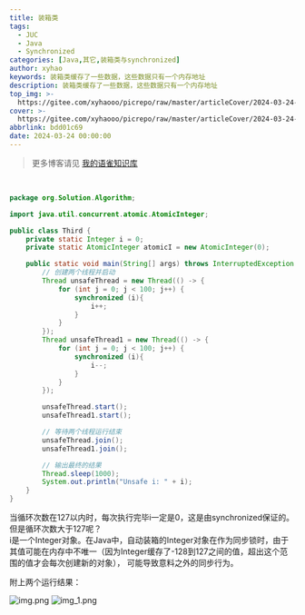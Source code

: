 ```yaml
---
title: 装箱类
tags:
  - JUC
  - Java
  - Synchronized
categories: [Java,其它,装箱类与synchronized]
author: xyhao
keywords: 装箱类缓存了一些数据，这些数据只有一个内存地址
description: 装箱类缓存了一些数据，这些数据只有一个内存地址
top_img: >-
  https://gitee.com/xyhaooo/picrepo/raw/master/articleCover/2024-03-24-lock.png
cover: >-
  https://gitee.com/xyhaooo/picrepo/raw/master/articleCover/2024-03-24-lock.png
abbrlink: bdd01c69
date: 2024-03-24 00:00:00
---
```

> 更多博客请见 [我的语雀知识库](https://www.yuque.com/u41117719/xd1qgc)

<br>

```java
package org.Solution.Algorithm;

import java.util.concurrent.atomic.AtomicInteger;

public class Third {
    private static Integer i = 0;
    private static AtomicInteger atomicI = new AtomicInteger(0);

    public static void main(String[] args) throws InterruptedException {
        // 创建两个线程并启动
        Thread unsafeThread = new Thread(() -> {
            for (int j = 0; j < 100; j++) {
                synchronized (i){
                    i++;
                }
            }
        });
        Thread unsafeThread1 = new Thread(() -> {
            for (int j = 0; j < 100; j++) {
                synchronized (i){
                    i--;
                }
            }
        });

        unsafeThread.start();
        unsafeThread1.start();

        // 等待两个线程运行结束
        unsafeThread.join();
        unsafeThread1.join();

        // 输出最终的结果
        Thread.sleep(1000);
        System.out.println("Unsafe i: " + i);
    }
}
```
当循环次数在127以内时，每次执行完毕i一定是0，这是由synchronized保证的。<br />但是循环次数大于127呢？<br />
i是一个Integer对象。在Java中，自动装箱的Integer对象在作为同步锁时，由于其值可能在内存中不唯一（因为Integer缓存了-128到127之间的值，超出这个范围的值才会每次创建新的对象），
可能导致意料之外的同步行为。

附上两个运行结果：

![img.png](https://gitee.com/xyhaooo/picrepo/raw/master/articleSource/2024-03-24-Integer&synchronized/img.png)
![img_1.png](https://gitee.com/xyhaooo/picrepo/raw/master/articleSource/2024-03-24-Integer&synchronized/img_1.png)


